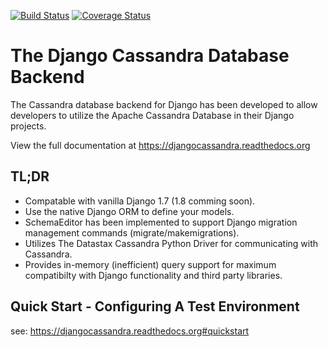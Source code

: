 [![Build Status](https://api.travis-ci.org/Knotis/djangocassandra.png?branch=master)](https://travis-ci.org/Knotis/djangocassandra/)
[![Coverage Status](https://coveralls.io/repos/Knotis/djangocassandra/badge.svg?branch=master)](https://coveralls.io/r/Knotis/djangocassandra?branch=master)

# The Django Cassandra Database Backend

The Cassandra database backend for Django has been developed to allow developers to utilize the Apache Cassandra Database in their Django projects.

View the full documentation at https://djangocassandra.readthedocs.org

## TL;DR

* Compatable with vanilla Django 1.7 (1.8 comming soon).
* Use the native Django ORM to define your models.
* SchemaEditor has been implemented to support Django migration management commands (migrate/makemigrations).
* Utilizes The Datastax Cassandra Python Driver for communicating with Cassandra.
* Provides in-memory (inefficient) query support for maximum compatibilty with Django functionality and third party libraries.

## Quick Start - Configuring A Test Environment

see: https://djangocassandra.readthedocs.org#quickstart

